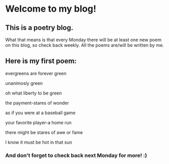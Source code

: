 # Welcome to my blog!

## This is a poetry blog.
What that means is that every Monday there will be at least one new poem on this blog, so check back weekly. All the poems are/will be written by me.


## Here is my first poem:


evergreens are forever green

unanimosly green

oh what liberty to be green

the payment-stares of wonder

as if you were at a baseball game

your favorite player-a home run

there might be stares of awe or fame

I know it must be hot in that sun


### And don't forget to check back next Monday for more! :)




